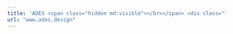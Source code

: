 ```yaml
---
title: 'ADES <span class="hidden md:visible"></br></span> <div class="text-sm">(Institute of Advanced Design Studies)</div>'
url: "www.ades.design"
---
```


